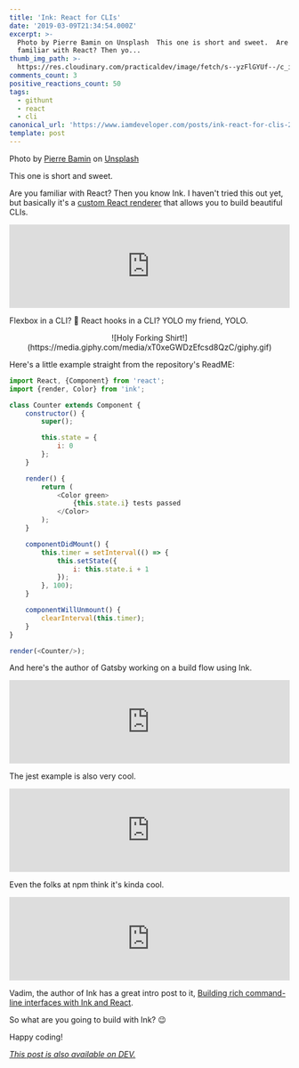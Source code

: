 ```yaml
---
title: 'Ink: React for CLIs'
date: '2019-03-09T21:34:54.000Z'
excerpt: >-
  Photo by Pierre Bamin on Unsplash  This one is short and sweet.  Are you
  familiar with React? Then yo...
thumb_img_path: >-
  https://res.cloudinary.com/practicaldev/image/fetch/s--yzFlGYUf--/c_imagga_scale,f_auto,fl_progressive,h_420,q_auto,w_1000/https://thepracticaldev.s3.amazonaws.com/i/ewrl8i5l3v9avgxpocjc.jpg
comments_count: 3
positive_reactions_count: 50
tags:
  - githunt
  - react
  - cli
canonical_url: 'https://www.iamdeveloper.com/posts/ink-react-for-clis-2l3b/'
template: post
---
```



Photo by [Pierre Bamin](https://unsplash.com/photos/-ltjzTfhpCI?utm_source=unsplash&utm_medium=referral&utm_content=creditCopyText) on [Unsplash](https://unsplash.com/?utm_source=unsplash&utm_medium=referral&utm_content=creditCopyText)

This one is short and sweet.

Are you familiar with React? Then you know Ink. I haven't tried this out yet, but basically it's a [custom React renderer](https://github.com/nitin42/Making-a-custom-React-renderer) that allows you to build beautiful CLIs.


<iframe class="liquidTag" src="https://dev.to/embed/github?args=https%3A%2F%2Fgithub.com%2Fvadimdemedes%2Fink" style="border: 0; width: 100%;"></iframe>


Flexbox in a CLI? 🤯 React hooks in a CLI? YOLO my friend, YOLO.

<center>
![Holy Forking Shirt!](https://media.giphy.com/media/xT0xeGWDzEfcsd8QzC/giphy.gif)
</center>

Here's a little example straight from the repository's ReadME:


```javascript
import React, {Component} from 'react';
import {render, Color} from 'ink';

class Counter extends Component {
	constructor() {
		super();

		this.state = {
			i: 0
		};
	}

	render() {
		return (
			<Color green>
				{this.state.i} tests passed
			</Color>
		);
	}

	componentDidMount() {
		this.timer = setInterval(() => {
			this.setState({
				i: this.state.i + 1
			});
		}, 100);
	}

	componentWillUnmount() {
		clearInterval(this.timer);
	}
}

render(<Counter/>);
```


And here's the author of Gatsby working on a build flow using Ink.


<iframe class="liquidTag" src="https://dev.to/embed/twitter?args=1104163517945397249" style="border: 0; width: 100%;"></iframe>


The jest example is also very cool.


<iframe class="liquidTag" src="https://dev.to/embed/replit?args=%40vadimdemedes%2Fink-jest-demo" style="border: 0; width: 100%;"></iframe>


Even the folks at npm think it's kinda cool.


<iframe class="liquidTag" src="https://dev.to/embed/twitter?args=1103347697107361792" style="border: 0; width: 100%;"></iframe>


Vadim, the author of Ink has a great intro post to it, [Building rich command-line interfaces with Ink and React](https://vadimdemedes.com/posts/building-rich-command-line-interfaces-with-ink-and-react).

So what are you going to build with Ink? 😉

Happy coding!

*[This post is also available on DEV.](https://dev.to/nickytonline/ink-react-for-clis-2l3b)*


<script>
const parent = document.getElementsByTagName('head')[0];
const script = document.createElement('script');
script.type = 'text/javascript';
script.src = 'https://cdnjs.cloudflare.com/ajax/libs/iframe-resizer/4.1.1/iframeResizer.min.js';
script.charset = 'utf-8';
script.onload = function() {
    window.iFrameResize({}, '.liquidTag');
};
parent.appendChild(script);
</script>    
